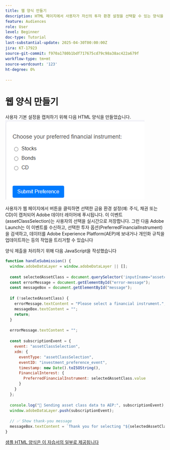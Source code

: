 ```yaml
---
title: 웹 양식 만들기
description: HTML 페이지에서 사용자가 자신의 투자 환경 설정을 선택할 수 있는 양식을 만듭니다
feature: Audiences
role: User
level: Beginner
doc-type: Tutorial
last-substantial-update: 2025-04-30T00:00:00Z
jira: KT-17923
source-git-commit: f970a1780b1bdf717675cd79c98a38ac422a679f
workflow-type: tm+mt
source-wordcount: '123'
ht-degree: 0%

---
```


# 웹 양식 만들기

사용자 기본 설정을 캡처하기 위해 다음 HTML 양식을 만들었습니다.
![html-form](assets/web-form.png)

사용자가 웹 페이지에서 버튼을 클릭하면 선택한 금융 환경 설정(예: 주식, 채권 또는 CD)이 캡처되어 Adobe 데이터 레이어에 푸시됩니다. 이 이벤트(assetClassSelection)는 사용자의 선택을 실시간으로 저장합니다. 그런 다음 Adobe Launch는 이 이벤트를 수신하고, 선택한 투자 옵션(PreferredFinancialInstrument)을 검색하고, 데이터를 Adobe Experience Platform(AEP)에 보내거나 개인화 규칙을 업데이트하는 등의 작업을 트리거할 수 있습니다

양식 제출을 처리하기 위해 다음 JavaScript을 작성했습니다

```javascript
function handleSubmission() {
  window.adobeDataLayer = window.adobeDataLayer || [];

  const selectedAssetClass = document.querySelector('input[name="assetclass"]:checked');
  const errorMessage = document.getElementById("error-message");
  const messageBox = document.getElementById("message");

  if (!selectedAssetClass) {
    errorMessage.textContent = "Please select a financial instrument.";
    messageBox.textContent = "";
    return;
  }

  errorMessage.textContent = "";

  const subscriptionEvent = {
    event: "assetClassSelection",
    xdm: {
      eventType: "assetClassSelection",
      eventID: "investment_preference_event",
      timestamp: new Date().toISOString(),
      FinancialInterest: {
        PreferredFinancialInstrument: selectedAssetClass.value
      }
    }
  };

  console.log("📩 Sending asset class data to AEP:", subscriptionEvent);
  window.adobeDataLayer.push(subscriptionEvent);

  // ✅ Show thank-you message
  messageBox.textContent = `Thank you for selecting "${selectedAssetClass.value}". We'll use this to personalize your experience.`;
}
```

[샘플 HTML 양식은 이 자습서의 일부로 제공됩니다](assets/webform.zip)
